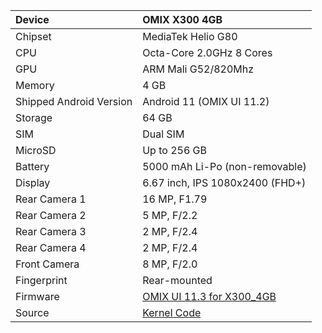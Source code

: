 | Device                 | OMIX X300 4GB                                              |
| :---------------------- | :---------------------------------------------------------------|
| Chipset                 | MediaTek Helio G80                       |
| CPU                     | Octa-Core 2.0GHz 8 Cores
| GPU                     | ARM Mali G52/820Mhz                                               |
| Memory                  | 4 GB                                                        |
| Shipped Android Version |Android 11 (OMIX UI 11.2)                                                   
| Storage                 | 64 GB                                        |
| SIM                     | Dual SIM                             |
| MicroSD                 | Up to 256 GB                                                    |
| Battery                 | 5000 mAh Li-Po (non-removable)                                  |
| Display                 | 6.67 inch, IPS 1080x2400 (FHD+)
| Rear Camera 1           | 16 MP, F1.79                  |
| Rear Camera 2           | 5 MP, F/2.2                  |
| Rear Camera 3           | 2 MP, F/2.4                      |
| Rear Camera 4           | 2 MP, F/2.4                                            |
| Front Camera            | 8 MP, F/2.0                           |
| Fingerprint             | Rear-mounted 
| Firmware                |  [OMIX UI 11.3 for X300_4GB](https://github.com/omixmobile/firmware/releases/tag/V11.3.0_X300_4GB)   |
| Source                  |  [Kernel Code](https://github.com/omixmobile/omix_x300_kernel)   |  